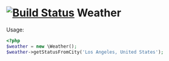 [![Build Status](https://travis-ci.org/salvador-lopez/weather.png)](https://travis-ci.org/salvador-lopez/weather) Weather
=======

Usage:
```php
<?php
$weather = new \Weather();
$weather->getStatusFromCity('Los Angeles, United States');

```
